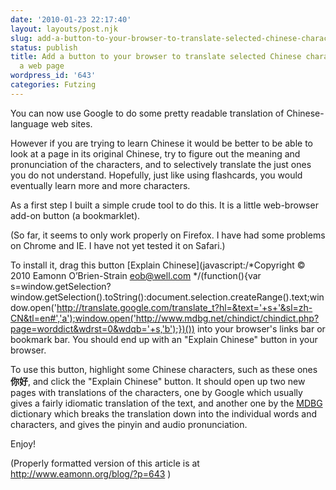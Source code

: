 ```yaml
---
date: '2010-01-23 22:17:40'
layout: layouts/post.njk
slug: add-a-button-to-your-browser-to-translate-selected-chinese-characters-from-a-web-page
status: publish
title: Add a button to your browser to translate selected Chinese characters from
  a web page
wordpress_id: '643'
categories: Futzing
---
```


You can now use Google to do some pretty readable translation of Chinese-language web sites.

However if you are trying to learn Chinese it would be better to be able to look at a page in its original Chinese, try to figure out the meaning and pronunciation of the characters, and to selectively translate the just ones you do not understand.  Hopefully, just like using flashcards, you would eventually learn more and more characters.

As a first step I built a simple crude tool to do this.  It is a little web-browser add-on button (a bookmarklet).

(So far, it seems to only work properly on Firefox.  I have had some problems on Chrome and IE.  I have not yet tested it on Safari.)


To install it, drag this button [Explain Chinese](javascript:/*Copyright © 2010 Eamonn O’Brien-Strain eob@well.com */(function(){var s=window.getSelection?window.getSelection().toString():document.selection.createRange().text;window.open('http://translate.google.com/translate_t?hl=&text='+s+'&sl=zh-CN&tl=en#','a');window.open('http://www.mdbg.net/chindict/chindict.php?page=worddict&wdrst=0&wdqb='+s,'b');})()) into your browser's links bar or bookmark bar.  You should end up with an "Explain Chinese" button in your browser.

To use this button, highlight some Chinese characters, such as these ones **你好**, and click the "Explain Chinese" button.  It should open up two new pages with translations of the characters, one by Google which usually gives a fairly idiomatic translation of the text, and another one by the [MDBG](http://www.mdbg.net/chindict/chindict.php) dictionary which breaks the translation down into the individual words and characters, and gives the pinyin and audio pronunciation.

Enjoy!

(Properly formatted version of this article is at http://www.eamonn.org/blog/?p=643 )

